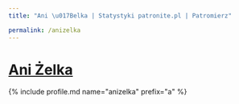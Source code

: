 ```yaml
---
title: "Ani \u017Belka | Statystyki patronite.pl | Patromierz"

permalink: /anizelka
---
```


# [Ani Żelka](https://patronite.pl/anizelka)

{% include profile.md name="anizelka" prefix="a" %}
